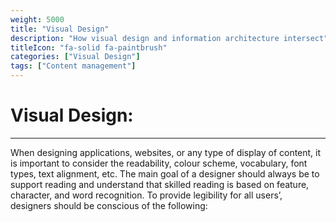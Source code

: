 ```yaml
---
weight: 5000
title: "Visual Design"
description: "How visual design and information architecture intersect"
titleIcon: "fa-solid fa-paintbrush"
categories: ["Visual Design"]
tags: ["Content management"]
---
```


# Visual Design: 
---
When designing applications, websites, or any type of display of content, it is important to consider the readability, colour scheme, vocabulary, font types, text alignment, etc. The main goal of a designer should always be to support reading and understand that skilled reading is based on feature, character, and word recognition. To provide legibility for all users’, designers should be conscious of the following: 
